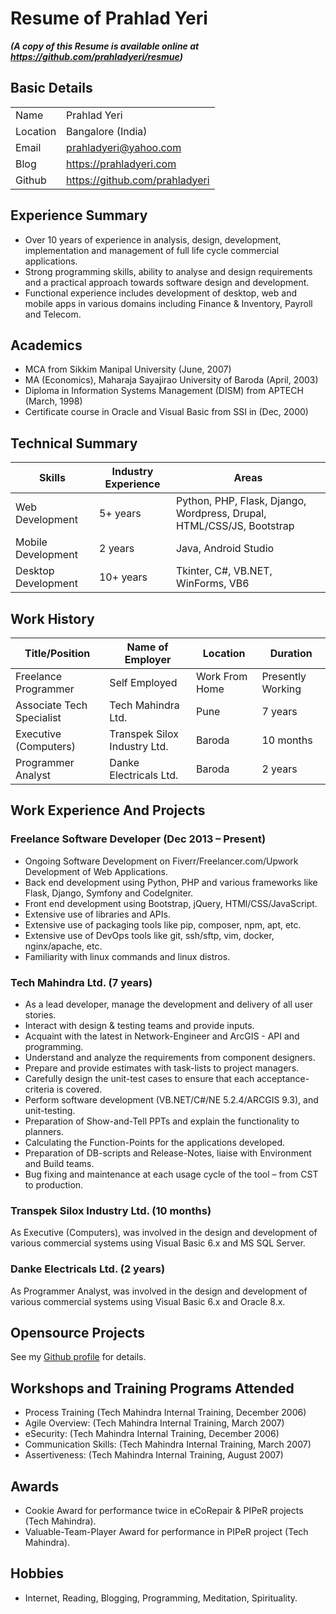 # Resume of Prahlad Yeri

***(A copy of this Resume is available online at https://github.com/prahladyeri/resmue)***

## Basic Details

|             |              					|
|-------------| ------------------------------- |
| Name        | Prahlad Yeri					|
| Location    | Bangalore (India)           	|
| Email       | prahladyeri@yahoo.com           |
| Blog        | https://prahladyeri.com         |
| Github      | https://github.com/prahladyeri  |


## Experience Summary

- Over 10 years of experience in analysis, design, development, implementation and management of full life cycle commercial applications. 
- Strong programming skills, ability to analyse and design requirements and a practical approach towards software design and development.
- Functional experience includes development of desktop, web and mobile apps in various domains including Finance & Inventory, Payroll and Telecom.

## Academics

- MCA from Sikkim Manipal University (June, 2007)
- MA (Economics), Maharaja Sayajirao University of Baroda (April, 2003)
- Diploma in Information Systems Management (DISM) from APTECH (March, 1998)
- Certificate course in Oracle and Visual Basic from SSI in (Dec, 2000)

## Technical Summary

| Skills        	    | Industry Experience	| Areas									|
|-----------------------|---------------------- |---------------------------------------|
| Web Development     	| 5+ years        	    | Python, PHP, Flask, Django, Wordpress, Drupal, HTML/CSS/JS, Bootstrap |
| Mobile Development    | 2 years         		| Java, Android Studio 					|
| Desktop Development   | 10+ years		  		| Tkinter, C#, VB.NET, WinForms, VB6 	|

## Work History

| Title/Position             | Name of Employer				    | Location	  	 | Duration		 	 |
|----------------------------|----------------------------------|----------------|-------------------| 
| Freelance Programmer     	 | Self Employed            		| Work From Home | Presently Working |
| Associate Tech Specialist  | Tech Mahindra Ltd.				| Pune           | 7 years			 |
| Executive (Computers)      | Transpek Silox Industry Ltd.		| Baroda         | 10 months		 |
| Programmer Analyst         | Danke Electricals Ltd.	 		| Baroda         | 2 years			 |

## Work Experience And Projects

### Freelance Software Developer (Dec 2013 – Present)

- Ongoing Software Development on Fiverr/Freelancer.com/Upwork
Development of Web Applications.
- Back end development using Python, PHP and various frameworks like Flask, Django, Symfony and CodeIgniter.
- Front end development using Bootstrap, jQuery, HTMl/CSS/JavaScript.
- Extensive use of libraries and APIs.
- Extensive use of packaging tools like pip, composer, npm, apt, etc.
- Extensive use of DevOps tools like git, ssh/sftp, vim, docker, nginx/apache, etc.
- Familiarity with linux commands and linux distros.

### Tech Mahindra Ltd. (7 years)

- As a lead developer, manage the development and delivery of all user stories.
- Interact with design & testing teams and provide inputs.
- Acquaint with the latest in Network-Engineer and ArcGIS - API and programming.
- Understand and analyze the requirements from component designers.
- Prepare and provide estimates with task-lists to project managers.
- Carefully design the unit-test cases to ensure that each acceptance-criteria is covered.
- Perform software development (VB.NET/C#/NE 5.2.4/ARCGIS 9.3), and unit-testing.
- Preparation of Show-and-Tell PPTs and explain the functionality to planners.
- Calculating the Function-Points for the applications developed.
- Preparation of DB-scripts and Release-Notes, liaise with Environment and Build teams.
- Bug fixing and maintenance at each usage cycle of the tool – from CST to production.

### Transpek Silox Industry Ltd. (10 months)

As Executive (Computers), was involved in the design and development of various commercial systems using Visual Basic 6.x and MS SQL Server.

### Danke Electricals Ltd. (2 years)

As Programmer Analyst, was involved in the design and development of various commercial systems using Visual Basic 6.x and Oracle 8.x.

## Opensource Projects

See my [Github profile](https://github.com/prahladyeri/) for details.

## Workshops and Training Programs Attended

- Process Training (Tech Mahindra Internal Training, December 2006)
- Agile Overview: (Tech Mahindra Internal Training, March 2007)
- eSecurity: (Tech Mahindra Internal Training, December 2006)
- Communication Skills: (Tech Mahindra Internal Training, March 2007)
- Assertiveness: (Tech Mahindra Internal Training, August 2007)

## Awards

- Cookie Award for performance twice in eCoRepair & PIPeR projects (Tech Mahindra).
- Valuable-Team-Player Award for performance in PIPeR project (Tech Mahindra).

## Hobbies

- Internet, Reading, Blogging, Programming, Meditation, Spirituality.